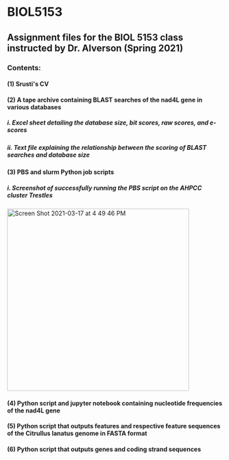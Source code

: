 # BIOL5153

## Assignment files for the BIOL 5153 class instructed by Dr. Alverson (Spring 2021)

### Contents:
#### (1) Srusti's CV
#### (2) A tape archive containing BLAST searches of the nad4L gene in various databases
##### i. Excel sheet detailing the database size, bit scores, raw scores, and e-scores
##### ii. Text file explaining the relationship between the scoring of BLAST searches and database size
#### (3) PBS and slurm Python job scripts
##### i. Screenshot of successfully running the PBS script on the AHPCC cluster Trestles
<img width="424" alt="Screen Shot 2021-03-17 at 4 49 46 PM" src="https://user-images.githubusercontent.com/79071748/111546248-5ac0a580-8745-11eb-92d7-aff10035c9bf.png">

#### (4) Python script and jupyter notebook containing nucleotide frequencies of the nad4L gene #### 
#### (5) Python script that outputs features and respective feature sequences of the Citrullus lanatus genome in FASTA format ####
#### (6) Python script that outputs genes and coding strand sequences ####
